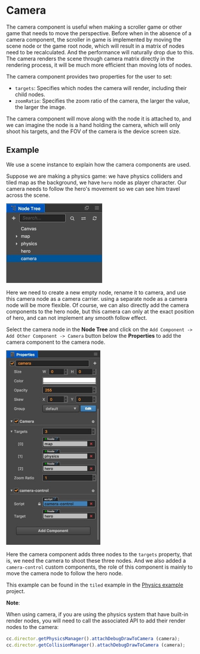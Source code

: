 # Camera

The camera component is useful when making a scroller game or other game that needs to move the perspective. Before when in the absence of a camera component, the scroller in game is implemented by moving the scene node or the game root node, which will result in a matrix of nodes need to be recalculated. And the performance will naturally drop due to this. The camera renders the scene through camera matrix directly in the rendering process, it will be much more efficient than moving lots of nodes.

The camera component provides two properties for the user to set:

- `targets`: Specifies which nodes the camera will render, including their child nodes.
- `zoomRatio`: Specifies the zoom ratio of the camera, the larger the value, the larger the image.

The camera component will move along with the node it is attached to, and we can imagine the node is a hand holding the camera, which will only shoot his targets, and the FOV of the camera is the device screen size.

## Example

We use a scene instance to explain how the camera components are used.

Suppose we are making a physics game: we have physics colliders and tiled map as the background, we have `hero` node as player character. Our camera needs to follow the hero's movement so we can see him travel across the scene.

![Camera-1](./camera/camera-1.png)

Here we need to create a new empty node, rename it to camera, and use this camera node as a camera carrier. using a separate node as a camera node will be more flexible. Of course, we can also directly add the camera components to the hero node, but this camera can only at the exact position of hero, and can not implement any smooth follow effect. 

Select the camera node in the **Node Tree** and click on the `Add Component -> Add Other Component -> Camera` button below the **Properties** to add the camera component to the camera node.

<img src="./camera/camera-2.png" style="width:50%;height:50%"></img>

Here the camera component adds three nodes to the `targets` property, that is, we need the camera to shoot these three nodes. And we also added a `camera-control` custom components, the role of this component is mainly to move the camera node to follow the hero node.

This example can be found in the `tiled` example in the [Physics example](https://github.com/2youyou2/physics-example) project.

**Note**:

When using camera, if you are using the physics system that have built-in render nodes, you will need to call the associated API to add their render nodes to the camera:

```javascript
cc.director.getPhysicsManager().attachDebugDrawToCamera (camera);
cc.director.getCollisionManager().attachDebugDrawToCamera (camera);
```